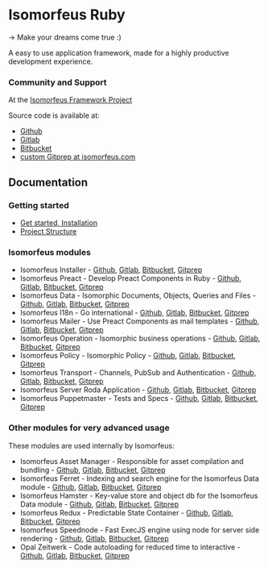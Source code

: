 # Isomorfeus Ruby

-> Make your dreams come true :)

A easy to use application framework, made for a highly productive development experience.

### Community and Support
At the [Isomorfeus Framework Project](http://isomorfeus.com)

Source code is available at:
- [Github](https://github.com/isomorfeus)
- [Gitlab](https://gitlab.com/isomorfeus)
- [Bitbucket](https://bitbucket.org/isomorfeus/)
- [custom Gitprep at isomorfeus.com](https://isomorfeus.com/gitprep/jan)

## Documentation

### Getting started
- [Get started, Installation](docs/get_started_web.md)
- [Project Structure](docs/project_structure.md)

### Isomorfeus modules
- Isomorfeus Installer -
[Github](https://github.com/isomorfeus/isomorfeus-project/tree/master/isomorfeus),
[Gitlab](https://gitlab.com/isomorfeus/isomorfeus-project/-/tree/master/isomorfeus),
[Bitbucket](https://bitbucket.org/isomorfeus/isomorfeus-project/src/master/isomorfeus/),
[Gitprep](https://isomorfeus.com/gitprep/jan/isomorfeus-project/tree/master/isomorfeus)
- Isomorfeus Preact - Develop Preact Components in Ruby -
[Github](https://github.com/isomorfeus/isomorfeus-preact),
[Gitlab](https://gitlab.com/isomorfeus/isomorfeus-preact),
[Bitbucket](https://bitbucket.org/isomorfeus/isomorfeus-preact/src/master/),
[Gitprep](https://isomorfeus.com/gitprep/jan/isomorfeus-preact)
- Isomorfeus Data - Isomorphic Documents, Objects, Queries and Files -
[Github](https://github.com/isomorfeus/isomorfeus-project/tree/master/isomorfeus-data),
[Gitlab](https://gitlab.com/isomorfeus/isomorfeus-project/-/tree/master/isomorfeus-data),
[Bitbucket](https://bitbucket.org/isomorfeus/isomorfeus-project/src/master/isomorfeus-data/),
[Gitprep](https://isomorfeus.com/gitprep/jan/isomorfeus-project/tree/master/isomorfeus-data)
- Isomorfeus I18n - Go international -
[Github](https://github.com/isomorfeus/isomorfeus-project/tree/master/isomorfeus-i18n),
[Gitlab](https://gitlab.com/isomorfeus/isomorfeus-project/-/tree/master/isomorfeus-i18n),
[Bitbucket](https://bitbucket.org/isomorfeus/isomorfeus-project/src/master/isomorfeus-i18n/),
[Gitprep](https://isomorfeus.com/gitprep/jan/isomorfeus-project/tree/master/isomorfeus-i18n)
- Isomorfeus Mailer - Use Preact Components as mail templates -
[Github](https://github.com/isomorfeus/isomorfeus-project/tree/master/isomorfeus-mailer),
[Gitlab](https://gitlab.com/isomorfeus/isomorfeus-project/-/tree/master/isomorfeus-mailer),
[Bitbucket](https://bitbucket.org/isomorfeus/isomorfeus-project/src/master/isomorfeus-mailer/),
[Gitprep](https://isomorfeus.com/gitprep/jan/isomorfeus-project/tree/master/isomorfeus-mailer)
- Isomorfeus Operation - Isomorphic business operations -
[Github](https://github.com/isomorfeus/isomorfeus-project/tree/master/isomorfeus-operation),
[Gitlab](https://gitlab.com/isomorfeus/isomorfeus-project/-/tree/master/isomorfeus-operation),
[Bitbucket](https://bitbucket.org/isomorfeus/isomorfeus-project/src/master/isomorfeus-operation/),
[Gitprep](https://isomorfeus.com/gitprep/jan/isomorfeus-project/tree/master/isomorfeus-operation)
- Isomorfeus Policy - Isomorphic Policy -
[Github](https://github.com/isomorfeus/isomorfeus-project/tree/master/isomorfeus-policy),
[Gitlab](https://gitlab.com/isomorfeus/isomorfeus-project/-/tree/master/isomorfeus-policy),
[Bitbucket](https://bitbucket.org/isomorfeus/isomorfeus-project/src/master/isomorfeus-policy/),
[Gitprep](https://isomorfeus.com/gitprep/jan/isomorfeus-project/tree/master/isomorfeus-policy)
- Isomorfeus Transport - Channels, PubSub and Authentication -
[Github](https://github.com/isomorfeus/isomorfeus-project/tree/master/isomorfeus-transport),
[Gitlab](https://gitlab.com/isomorfeus/isomorfeus-project/-/tree/master/isomorfeus-transport),
[Bitbucket](https://bitbucket.org/isomorfeus/isomorfeus-project/src/master/isomorfeus-transport/),
[Gitprep](https://isomorfeus.com/gitprep/jan/isomorfeus-project/tree/master/isomorfeus-transport)
- Isomorfeus Server Roda Application -
[Github](https://github.com/isomorfeus/isomorfeus-project/blob/master/docs/roda_app.md),
[Gitlab](https://gitlab.com/isomorfeus/isomorfeus-project/-/blob/master/docs/roda_app.md),
[Bitbucket](https://bitbucket.org/isomorfeus/isomorfeus-project/src/master/docs/roda_app.md),
[Gitprep](https://isomorfeus.com/gitprep/jan/isomorfeus-project/blob/master/docs/roda_app.md)
- Isomorfeus Puppetmaster - Tests and Specs -
[Github](https://github.com/isomorfeus/isomorfeus-puppetmaster),
[Gitlab](https://gitlab.com/isomorfeus/isomorfeus-puppetmaster),
[Bitbucket](https://bitbucket.org/isomorfeus/isomorfeus-puppetmaster/src/master/),
[Gitprep](https://isomorfeus.com/gitprep/jan/isomorfeus-puppetmaster)

### Other modules for very advanced usage
These modules are used internally by Isomorfeus:

- Isomorfeus Asset Manager - Responsible for asset compilation and bundling -
[Github](https://github.com/isomorfeus/isomorfeus-asset-manager),
[Gitlab](https://gitlab.com/isomorfeus/isomorfeus-asset-manager),
[Bitbucket](https://bitbucket.org/isomorfeus/isomorfeus-asset-manager/src/master/),
[Gitprep](https://isomorfeus.com/gitprep/jan/isomorfeus-asset-manager)
- Isomorfeus Ferret - Indexing and search engine for the Isomorfeus Data module -
[Github](https://github.com/isomorfeus/isomorfeus-ferret),
[Gitlab](https://gitlab.com/isomorfeus/isomorfeus-ferret),
[Bitbucket](https://bitbucket.org/isomorfeus/isomorfeus-ferret/src/master/),
[Gitprep](https://isomorfeus.com/gitprep/jan/isomorfeus-ferret)
- Isomorfeus Hamster - Key-value store and object db for the Isomorfeus Data module -
[Github](https://github.com/isomorfeus/isomorfeus-hamster),
[Gitlab](https://gitlab.com/isomorfeus/isomorfeus-hamster),
[Bitbucket](https://bitbucket.org/isomorfeus/isomorfeus-hamster/src/master/),
[Gitprep](https://isomorfeus.com/gitprep/jan/isomorfeus-hamster)
- Isomorfeus Redux - Predictable State Container -
[Github](https://github.com/isomorfeus/isomorfeus-redux),
[Gitlab](https://gitlab.com/isomorfeus/isomorfeus-redux),
[Bitbucket](https://bitbucket.org/isomorfeus/isomorfeus-redux/src/master/),
[Gitprep](https://isomorfeus.com/gitprep/jan/isomorfeus-redux)
- Isomorfeus Speednode - Fast ExecJS engine using node for server side rendering -
[Github](https://github.com/isomorfeus/isomorfeus-speednode),
[Gitlab](https://gitlab.com/isomorfeus/isomorfeus-speednode),
[Bitbucket](https://bitbucket.org/isomorfeus/isomorfeus-speednode/src/master/),
[Gitprep](https://isomorfeus.com/gitprep/jan/isomorfeus-speednode)
- Opal Zeitwerk - Code autoloading for reduced time to interactive -
[Github](https://github.com/isomorfeus/opal-zeitwerk),
[Gitlab](https://gitlab.com/isomorfeus/opal-zeitwerk),
[Bitbucket](https://bitbucket.org/isomorfeus/opal-zeitwerk/src/master/),
[Gitprep](https://isomorfeus.com/gitprep/jan/opal-zeitwerk)

